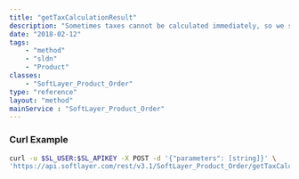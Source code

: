 ```yaml
---
title: "getTaxCalculationResult"
description: "Sometimes taxes cannot be calculated immediately, so we start the calculations and let them run in the background. This method will return the current progress and information related to a specific tax calculation, which allows real-time progress updates on tax calculations. "
date: "2018-02-12"
tags:
    - "method"
    - "sldn"
    - "Product"
classes:
    - "SoftLayer_Product_Order"
type: "reference"
layout: "method"
mainService : "SoftLayer_Product_Order"
---
```


### Curl Example
```bash
curl -u $SL_USER:$SL_APIKEY -X POST -d '{"parameters": [string]}' \
'https://api.softlayer.com/rest/v3.1/SoftLayer_Product_Order/getTaxCalculationResult'
```
